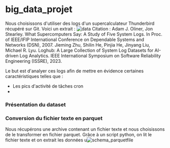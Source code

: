# big_data_projet
Nous choisissons d'utiliser des logs d'un supercalculateur Thunderbird récupéré sur Git. Voici un extrait : 
![data](https://github.com/user-attachments/assets/c8980e77-52fb-4819-bef9-864d87be12e0)
Citation : 
Adam J. Oliner, Jon Stearley. What Supercomputers Say: A Study of Five System Logs. In Proc. of IEEE/IFIP International Conference on Dependable Systems and Networks (DSN), 2007.
Jieming Zhu, Shilin He, Pinjia He, Jinyang Liu, Michael R. Lyu. Loghub: A Large Collection of System Log Datasets for AI-driven Log Analytics. IEEE International Symposium on Software Reliability Engineering (ISSRE), 2023.

Le but est d'analyer ces logs afin de mettre en évidence certaines caractéristiques telles que :
- Les pics d'activité de tâches cron
- 
### Présentation du dataset

### Conversion du fichier texte en parquet
Nous récupérons une archive contenant un fichier texte et nous choisissons de le transformer en fichier parquet. Grâce à un script python, on lit le fichier texte et on extrait les données 
u![schema_parquetfile](https://github.com/user-attachments/assets/a13a7435-d495-4644-86d9-50a76b50de15)
